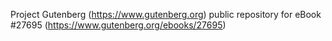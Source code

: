Project Gutenberg (https://www.gutenberg.org) public repository for eBook #27695 (https://www.gutenberg.org/ebooks/27695)

